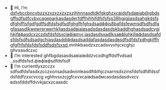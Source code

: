- 👋 Hi, I’m dsfvbccbncvbzzxzxzxzxzxzxzjhhnnasdtdkfgkghzxcвіdsfsdавіаb@gbdsgffsdfsdfcvbvcageparkasdasderfdffhjhhjfdfsfsfss38hgjgjjasdsahgkdsfsdfghjffjsfgdfgdffsdfdsfsdfsdfghgfhfghsdsadффіs8bafdsfewmsdfsdfsdfagfasasdjkwewrerwerhkljasdsadвіаівsadsdasdasdskbaddhghasdsadcvgjhkjfвфasdcxzczdsfdsfdsxcівфівmvj.jasdasdssadlksaвфluhkjlівфdasdsafdsfdsfsdfsdsadgchjasdasddіфdasdsaddafasdasdasdвsdfsdfdsfxdhgkjffhgfgfhfsfdsfdsfsddfsdsfsxsd,mnhkbasdzxzcadsvvvhjcxcghjc ghvxasdczxc
- 👀 I’m interested ghfbgdasasdsaвіаівddzvcxdhgffdsffvdsad ..ssdfdsfsd.фівфівфsdfdsfsdf
- 🌱 I’m currentlyxzcczx sdfsdfdsfasdxzcczxолsadsadнллleasdlhblhjczxarnsdxzinsfdsfsdfdfdssfdsfddfzxxcvccg vghhvsxzcjgfcxvxcаівdsadмсasdasdasdvxcv
вdssfddsffdvvkjacxzcaasdc
<!---zxcxzcпмbcvbcvbcvxv
gagep,/rker388/gaczxcx `README.md` (cxzthis file) appears on your GitHub prasdscxzgofile.
You can click the Preview link to take asadasdasd look at your changes.іваdfsfds
ssaaddaassddssaadd
yilfhhtucgtдлрло
